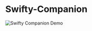 # Swifty-Companion
![Swifty Companion Demo](https://github.com/serjkarev/Swifty-Companion/blob/master/demo/demo.gif)
